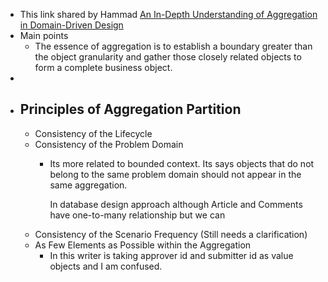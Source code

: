 - This link shared by Hammad [An In-Depth Understanding of Aggregation in Domain-Driven Design](https://www.alibabacloud.com/blog/an-in-depth-understanding-of-aggregation-in-domain-driven-design_598034)
- Main points
	- The essence of aggregation is to establish a boundary greater than the object granularity and gather those closely related objects to form a complete business object.
-
- ## Principles of Aggregation Partition
	- Consistency of the Lifecycle
	- Consistency of the Problem Domain
		- Its more related to bounded context. Its says objects that do not belong to the same problem domain should not appear in the same aggregation. 
		  
		  In database design approach although Article and Comments have one-to-many relationship but we can
	- Consistency of the Scenario Frequency (Still needs a clarification)
	- As Few Elements as Possible within the Aggregation
		- In this writer is taking approver id and submitter id as value objects and I am confused.